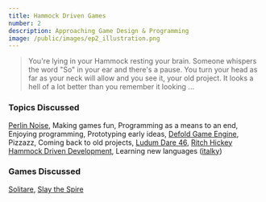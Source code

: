 ```yaml
---
title: Hammock Driven Games
number: 2
description: Approaching Game Design & Programming
image: /public/images/ep2_illustration.png
---
```


> You're lying in your Hammock resting your brain. Someone whispers the word "So" in your ear and there's a pause. You turn your head as far as your neck will allow and you see it, your old project. It looks a hell of a lot better than you remember it looking ...

### Topics Discussed

[Perlin Noise][perlin noise], Making games fun, Programming as a means to an end, Enjoying programming, Prototyping early ideas, [Defold Game Engine][Defold], Pizzazz, Coming back to old projects, [Ludum Dare 46][ldjam], [Ritch Hickey Hammock Driven Development][HDD], Learning new languages ([italky])

### Games Discussed
[Solitare][solitaire],  [Slay the Spire][Slay the Spire]

[HDD]: https://www.youtube.com/watch?v=f84n5oFoZBc
[Defold]: https://defold.com/
[perlin noise]: https://en.wikipedia.org/wiki/Perlin_noise
[solitaire]: https://en.wikipedia.org/wiki/Solitaire
[italky]: https://www.italki.com/
[Slay the Spire]: https://store.steampowered.com/app/646570/Slay_the_Spire/
[ldjam]: https://ldjam.com/